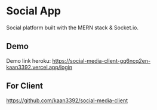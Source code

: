 # Social App

Social platform built with the MERN stack & Socket.io.

## Demo

Demo link heroku: https://social-media-client-gq6ncq2en-kaan3392.vercel.app/login

## For Client

https://github.com/kaan3392/social-media-client
